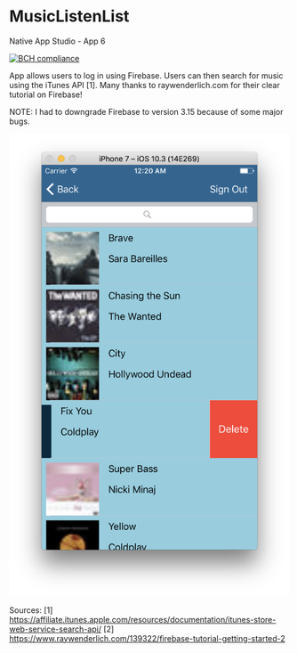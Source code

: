 # MusicListenList
Native App Studio - App 6

[![BCH compliance](https://bettercodehub.com/edge/badge/emmahokken/MusicListenList?branch=master)](https://bettercodehub.com/)

App allows users to log in using Firebase. 
Users can then search for music using the iTunes API [1].
Many thanks to raywenderlich.com for their clear tutorial on Firebase!

NOTE: I had to downgrade Firebase to version 3.15 because of some major bugs. 

![alt screenshot](emmahokken-pset6-2/screenshot.png)

Sources: 
[1] https://affiliate.itunes.apple.com/resources/documentation/itunes-store-web-service-search-api/
[2] https://www.raywenderlich.com/139322/firebase-tutorial-getting-started-2
